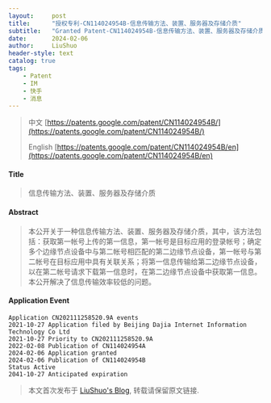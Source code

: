 ```yaml
---
layout:     post
title:      "授权专利-CN114024954B-信息传输方法、装置、服务器及存储介质"
subtitle:   "Granted Patent-CN114024954B-信息传输方法、装置、服务器及存储介质"
date:       2024-02-06
author:     LiuShuo
header-style: text
catalog: true
tags:
    - Patent
    - IM
    - 快手
    - 消息
---
```

> 中文 [https://patents.google.com/patent/CN114024954B/](https://patents.google.com/patent/CN114024954B/)
>
> English [https://patents.google.com/patent/CN114024954B/en](https://patents.google.com/patent/CN114024954B/en)

#### Title
> 信息传输方法、装置、服务器及存储介质











#### Abstract
> 本公开关于一种信息传输方法、装置、服务器及存储介质，其中，该方法包括：获取第一帐号上传的第一信息，第一帐号是目标应用的登录帐号；确定多个边缘节点设备中与第二帐号相匹配的第二边缘节点设备，第一帐号与第二帐号在目标应用中具有关联关系；将第一信息传输给第二边缘节点设备，以在第二帐号请求下载第一信息时，在第二边缘节点设备中获取第一信息。本公开解决了信息传输效率较低的问题。









#### Application Event
```
Application CN202111258520.9A events 
2021-10-27 Application filed by Beijing Dajia Internet Information Technology Co Ltd
2021-10-27 Priority to CN202111258520.9A
2022-02-08 Publication of CN114024954A
2024-02-06 Application granted
2024-02-06 Publication of CN114024954B
Status Active
2041-10-27 Anticipated expiration
```
> 本文首次发布于 [LiuShuo's Blog](https://liushuo.me), 
转载请保留原文链接.
